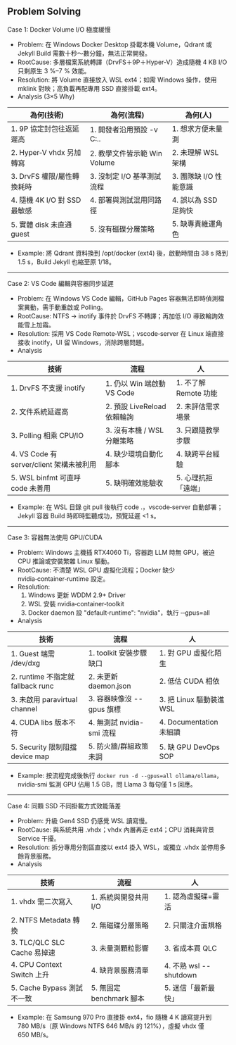 ## Problem Solving  

Case 1: Docker Volume I/O 極度緩慢  
- Problem: 在 Windows Docker Desktop 掛載本機 Volume，Qdrant 或 Jekyll Build 需數十秒～數分鐘，無法正常開發。  
- RootCause: 多層檔案系統轉譯（DrvFS＋9P＋Hyper‑V）造成隨機 4 KB I/O 只剩原生 3 %–7 % 效能。  
- Resolution: 將 Volume 直接放入 WSL ext4；如需 Windows 操作，使用 mklink 對映；高負載再配專用 SSD 直接掛載 ext4。  
- Analysis (3×5 Why)  

| 為何(技術) | 為何(流程) | 為何(人) |
|------------|-----------|---------|
|1. 9P 協定封包往返延遲高|1. 開發者沿用預設 -v C:\..|1. 想求方便未量測|
|2. Hyper‑V vhdx 另加轉寫|2. 教學文件皆示範 Win Volume|2. 未理解 WSL 架構|
|3. DrvFS 權限/屬性轉換耗時|3. 沒制定 I/O 基準測試流程|3. 團隊缺 I/O 性能意識|
|4. 隨機 4K I/O 對 SSD 最敏感|4. 部署與測試混用同路徑|4. 誤以為 SSD 足夠快|
|5. 實體 disk 未直通 guest|5. 沒有磁碟分層策略|5. 缺專責維運角色|

- Example: 將 Qdrant 資料換到 /opt/docker (ext4) 後，啟動時間由 38 s 降到 1.5 s，Build Jekyll 也縮至原 1/18。  

---

Case 2: VS Code 編輯與容器同步延遲  
- Problem: 在 Windows VS Code 編輯，GitHub Pages 容器無法即時偵測檔案異動，需手動重啟或 Polling。  
- RootCause: NTFS → inotify 事件於 DrvFS 不轉譯；再加低 I/O 導致輪詢效能雪上加霜。  
- Resolution: 採用 VS Code Remote‑WSL；vscode‑server 在 Linux 端直接接收 inotify，UI 留 Windows，消除跨層問題。  
- Analysis  

| 技術 | 流程 | 人 |
|------|------|----|
|1. DrvFS 不支援 inotify|1. 仍以 Win 端啟動 VS Code|1. 不了解 Remote 功能|
|2. 文件系統延遲高|2. 預設 LiveReload 依賴輪詢|2. 未評估需求場景|
|3. Polling 相乘 CPU/IO|3. 沒有本機 / WSL 分離策略|3. 只跟隨教學步驟|
|4. VS Code 有 server/client 架構未被利用|4. 缺少環境自動化腳本|4. 缺跨平台經驗|
|5. WSL binfmt 可直呼 code 未善用|5. 缺明確效能驗收|5. 心理抗拒「遠端」|

- Example: 在 WSL 目錄 git pull 後執行 code .，vscode‑server 自動部署；Jekyll 容器 Build 時即時監聽成功，預覽延遲 <1 s。  

---

Case 3: 容器無法使用 GPU/CUDA  
- Problem: Windows 主機插 RTX4060 Ti，容器跑 LLM 時無 GPU，被迫 CPU 推論或安裝繁雜 Linux 驅動。  
- RootCause: 不清楚 WSL GPU 虛擬化流程；Docker 缺少 nvidia‑container‑runtime 設定。  
- Resolution:  
  1) Windows 更新 WDDM 2.9+ Driver  
  2) WSL 安裝 nvidia‑container‑toolkit  
  3) Docker daemon 設 "default‑runtime": "nvidia"，執行 ‑‑gpus=all  
- Analysis  

| 技術 | 流程 | 人 |
|------|------|----|
|1. Guest 端需 /dev/dxg|1. toolkit 安裝步驟缺口|1. 對 GPU 虛擬化陌生|
|2. runtime 不指定就 fallback runc|2. 未更新 daemon.json|2. 低估 CUDA 相依|
|3. 未啟用 paravirtual channel|3. 容器映像沒 --gpus 旗標|3. 把 Linux 驅動裝進 WSL|
|4. CUDA libs 版本不符|4. 無測試 nvidia-smi 流程|4. Documentation 未細讀|
|5. Security 限制阻擋 device map|5. 防火牆/群組政策未調|5. 缺 GPU DevOps SOP|

- Example: 按流程完成後執行 `docker run -d --gpus=all ollama/ollama`，nvidia‑smi 監測 GPU 佔用 1.5 GB，問 Llama 3 每句僅 1 s 回應。  

---

Case 4: 同顆 SSD 不同掛載方式效能落差  
- Problem: 升級 Gen4 SSD 仍感覺 WSL 讀寫慢。  
- RootCause: 與系統共用 .vhdx；vhdx 內層再走 ext4；CPU 消耗與背景 Service 干擾。  
- Resolution: 拆分專用分割區直接以 ext4 掛入 WSL，或獨立 .vhdx 並停用多餘背景服務。  
- Analysis  

| 技術 | 流程 | 人 |
|------|------|----|
|1. vhdx 需二次寫入|1. 系統與開發共用 I/O|1. 認為虛擬碟=靈活|
|2. NTFS Metadata 轉換|2. 無磁碟分層策略|2. 只關注介面規格|
|3. TLC/QLC SLC Cache 易掉速|3. 未量測顆粒影響|3. 省成本買 QLC|
|4. CPU Context Switch 上升|4. 缺背景服務清單|4. 不熟 wsl --shutdown|
|5. Cache Bypass 測試不一致|5. 無固定 benchmark 腳本|5. 迷信「最新最快」|

- Example: 在 Samsung 970 Pro 直接掛 ext4，fio 隨機 4 K 讀寫提升到 780 MB/s（原 Windows NTFS 646 MB/s 的 121%），虛擬 vhdx 僅 650 MB/s。  